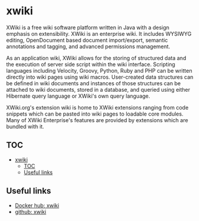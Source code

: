 # xwiki

XWiki is a free wiki software platform written in Java with a design emphasis on extensibility. XWiki is an enterprise wiki. It includes WYSIWYG editing, OpenDocument based document import/export, semantic annotations and tagging, and advanced permissions management.

As an application wiki, XWiki allows for the storing of structured data and the execution of server side script within the wiki interface. Scripting languages including Velocity, Groovy, Python, Ruby and PHP can be written directly into wiki pages using wiki macros. User-created data structures can be defined in wiki documents and instances of those structures can be attached to wiki documents, stored in a database, and queried using either Hibernate query language or XWiki's own query language.

XWiki.org's extension wiki is home to XWiki extensions ranging from code snippets which can be pasted into wiki pages to loadable core modules. Many of XWiki Enterprise's features are provided by extensions which are bundled with it.

## TOC

- [xwiki](#xwiki)
  - [TOC](#toc)
  - [Useful links](#useful-links)

## Useful links

- [Docker hub: xwiki](https://hub.docker.com/_/xwiki)
- [github: xwiki](https://github.com/xwiki-contrib/docker-xwiki)

